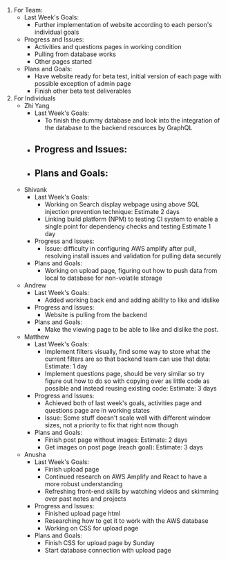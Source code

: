 1. For Team:
   - Last Week's Goals:
       - Further implementation of website according to each person's individual goals
   - Progress and Issues:
       - Activities and questions pages in working condition
       - Pulling from database works
       - Other pages started
   - Plans and Goals:
       - Have website ready for beta test, initial version of each page with possible exception of admin page
       - Finish other beta test deliverables
3. For Individuals
   - Zhi Yang
       - Last Week's Goals:
           - To finish the dummy database and look into the integration of the database to the backend resources by GraphQL
       - Progress and Issues:
           -
       - Plans and Goals:
           -
   - Shivank
      - Last Week's Goals:
           - Working on Search display webpage using above SQL injection prevention technique: Estimate 2 days
           - Linking build platform (NPM) to testing CI system to enable a single point for dependency checks and testing Estimate 1 day
       - Progress and Issues:
           - Issue: difficulty in configuring AWS amplify after pull, resolving install issues and validation for pulling data securely
       - Plans and Goals:
           - Working on upload page, figuring out how to push data from local to database for non-volatile storage
   - Andrew
      - Last Week's Goals:
           - Added working back end and adding ability to like and idslike
       - Progress and Issues:
           - Website is pulling from the backend
       - Plans and Goals:
           - Make the viewing page to be able to like and dislike the post.
   - Matthew
       - Last Week's Goals:
          - Implement filters visually, find some way to store what the current filters are so that backend team can use that data: Estimate: 1 day
          - Implement questions page, should be very similar so try figure out how to do so with copying over as little code as possible and instead reusing existing code: Estimate: 3 days
       - Progress and Issues:
          - Achieved both of last week's goals, activities page and questions page are in working states
          - Issue: Some stuff doesn't scale well with different window sizes, not a priority to fix that right now though
       - Plans and Goals:
          - Finish post page without images: Estimate: 2 days
          - Get images on post page (reach goal): Estimate: 3 days
   - Anusha
      - Last Week's Goals:
           - Finish upload page
           - Continued research on AWS Amplify and React to have a more robust understanding
           - Refreshing front-end skills by watching videos and skimming over past notes and projects
       - Progress and Issues:
           - Finished upload page html
           - Researching how to get it to work with the AWS database
           - Working on CSS for upload page
       - Plans and Goals:
           - Finish CSS for upload page by Sunday
           - Start database connection with upload page